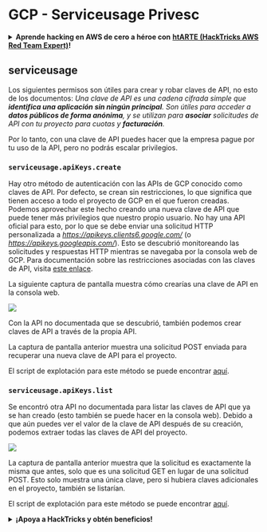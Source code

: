 # GCP - Serviceusage Privesc

<details>

<summary><strong>Aprende hacking en AWS de cero a héroe con</strong> <a href="https://training.hacktricks.xyz/courses/arte"><strong>htARTE (HackTricks AWS Red Team Expert)</strong></a><strong>!</strong></summary>

Otras formas de apoyar a HackTricks:

* Si quieres ver a tu **empresa anunciada en HackTricks** o **descargar HackTricks en PDF**, consulta los [**PLANES DE SUSCRIPCIÓN**](https://github.com/sponsors/carlospolop).
* Consigue el [**merchandising oficial de PEASS & HackTricks**](https://peass.creator-spring.com)
* Descubre [**La Familia PEASS**](https://opensea.io/collection/the-peass-family), nuestra colección de [**NFTs**](https://opensea.io/collection/the-peass-family) exclusivos
* **Únete al grupo de** 💬 [**Discord**](https://discord.gg/hRep4RUj7f) o al grupo de [**telegram**](https://t.me/peass) o **sígueme** en **Twitter** 🐦 [**@carlospolopm**](https://twitter.com/carlospolopm)**.**
* **Comparte tus trucos de hacking enviando PRs a los repositorios de GitHub** [**HackTricks**](https://github.com/carlospolop/hacktricks) y [**HackTricks Cloud**](https://github.com/carlospolop/hacktricks-cloud).

</details>

## serviceusage

Los siguientes permisos son útiles para crear y robar claves de API, no esto de los documentos: _Una clave de API es una cadena cifrada simple que **identifica una aplicación sin ningún principal**. Son útiles para acceder a **datos públicos de forma anónima**, y se utilizan para **asociar** solicitudes de API con tu proyecto para cuotas y **facturación**._

Por lo tanto, con una clave de API puedes hacer que la empresa pague por tu uso de la API, pero no podrás escalar privilegios.

### `serviceusage.apiKeys.create`

Hay otro método de autenticación con las APIs de GCP conocido como claves de API. Por defecto, se crean sin restricciones, lo que significa que tienen acceso a todo el proyecto de GCP en el que fueron creadas. Podemos aprovechar este hecho creando una nueva clave de API que puede tener más privilegios que nuestro propio usuario. No hay una API oficial para esto, por lo que se debe enviar una solicitud HTTP personalizada a _https://apikeys.clients6.google.com/_ (o _https://apikeys.googleapis.com/_). Esto se descubrió monitoreando las solicitudes y respuestas HTTP mientras se navegaba por la consola web de GCP. Para documentación sobre las restricciones asociadas con las claves de API, visita [este enlace](https://cloud.google.com/docs/authentication/api-keys).

La siguiente captura de pantalla muestra cómo crearías una clave de API en la consola web.

![](https://rhinosecuritylabs.com/wp-content/uploads/2020/04/image6-1.png)

Con la API no documentada que se descubrió, también podemos crear claves de API a través de la propia API.

La captura de pantalla anterior muestra una solicitud POST enviada para recuperar una nueva clave de API para el proyecto.

El script de explotación para este método se puede encontrar [aquí](https://github.com/RhinoSecurityLabs/GCP-IAM-Privilege-Escalation/blob/master/ExploitScripts/serviceusage.apiKeys.create.py).

### `serviceusage.apiKeys.list`

Se encontró otra API no documentada para listar las claves de API que ya se han creado (esto también se puede hacer en la consola web). Debido a que aún puedes ver el valor de la clave de API después de su creación, podemos extraer todas las claves de API del proyecto.

![](https://rhinosecuritylabs.com/wp-content/uploads/2020/04/image4-1.png)

La captura de pantalla anterior muestra que la solicitud es exactamente la misma que antes, solo que es una solicitud GET en lugar de una solicitud POST. Esto solo muestra una única clave, pero si hubiera claves adicionales en el proyecto, también se listarían.

El script de explotación para este método se puede encontrar [aquí](https://github.com/RhinoSecurityLabs/GCP-IAM-Privilege-Escalation/blob/master/ExploitScripts/serviceusage.apiKeys.list.py).

<details>

<summary><strong>¡Apoya a HackTricks y obtén beneficios!</strong></summary>

¿Trabajas en una **empresa de ciberseguridad**? ¿Quieres ver a tu **empresa anunciada en HackTricks**? o ¿quieres tener acceso a la **última versión de PEASS o descargar HackTricks en PDF**? ¡Consulta los [**PLANES DE SUSCRIPCIÓN**](https://github.com/sponsors/carlospolop)!

Descubre [**La Familia PEASS**](https://opensea.io/collection/the-peass-family), nuestra colección de [**NFTs**](https://opensea.io/collection/the-peass-family) exclusivos

Consigue el [**merchandising oficial de PEASS & HackTricks**](https://peass.creator-spring.com)

**Únete al** [**💬**](https://emojipedia.org/speech-balloon/) [**grupo de Discord**](https://discord.gg/hRep4RUj7f) o al [**grupo de telegram**](https://t.me/peass) o **sígueme** en **Twitter** [**🐦**](https://github.com/carlospolop/hacktricks/tree/7af18b62b3bdc423e11444677a6a73d4043511e9/\[https:/emojipedia.org/bird/README.md)[**@carlospolopm**](https://twitter.com/carlospolopm)**.**

**Comparte tus trucos de hacking enviando PRs al** [**repositorio de GitHub de hacktricks**](https://github.com/carlospolop/hacktricks)\*\*\*\*

**.**

</details>
